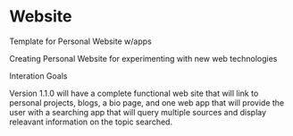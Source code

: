# Website
Template for Personal Website w/apps

Creating Personal Website for experimenting with new web technologies

Interation Goals

Version 1.1.0 will have a complete functional web site that will
	link to personal projects, blogs, a bio page, and one web app
	that will provide the user with a searching app that will
	query multiple sources and display releavant information on the
	topic searched.